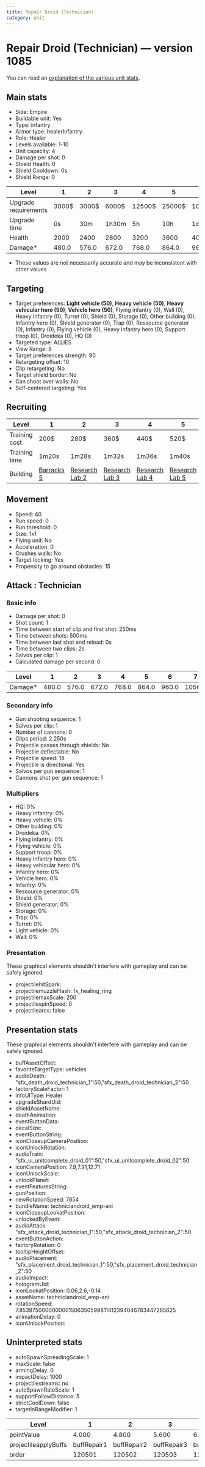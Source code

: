 ```yaml
---
title: Repair Droid (Technician)
category: unit
---
```


# Repair Droid (Technician) — version 1085

You can read an [explanation  of the various unit stats](unitexplained.md).

## Main stats

  * Side: Empire
  * Buildable unit: Yes
  * Type: infantry
  * Armor type: healerInfantry
  * Role: Healer
  * Levels available: 1-10
  * Unit capacity: 4
  * Damage per shot: 0
  * Shield Health: 0
  * Shield Cooldown: 0s
  * Shield Range: 0

|Level               |1    |2    |3    |4     |5     |6      |7      |8      |9       |10      |
|--------------------|-----|-----|-----|------|------|-------|-------|-------|--------|--------|
|Upgrade requirements|3000$|3000$|6000$|12500$|25000$|100000$|160000$|320000$|1000000$|1750000$|
|Upgrade time        |0s   |30m  |1h30m|5h    |10h   |1d12h  |2d12h  |4d     |6d      |1w2d    |
|Health              |2000 |2400 |2800 |3200  |3600  |4000   |4400   |4800   |5200    |6000    |
|Damage*             |480.0|576.0|672.0|768.0 |864.0 |960.0  |1056.0 |1152.0 |1248.0  |1440.0  |

* These values are not necessarily accurate and may be inconsistent with other values

## Targeting

  * Target preferences: **Light vehicle (50)**, **Heavy vehicle (50)**, **Heavy vehicular hero (50)**, **Vehicle hero (50)**, Flying infantry (0), Wall (0), Heavy infantry (0), Turret (0), Shield (0), Storage (0), Other building (0), Infantry hero (0), Shield generator (0), Trap (0), Ressource generator (0), Infantry (0), Flying vehicle (0), Heavy infantry hero (0), Support troop (0), Droideka (0), HQ (0)
  * Targeted type: ALLIES
  * View Range: 8
  * Target preferences strength: 90
  * Retargeting offset: 10
  * Clip retargeting: No
  * Target shield border: No
  * Can shoot over walls: No
  * Self-centered targeting: Yes

## Recruiting

|Level        |1                                |2                                      |3                                      |4                                      |5                                      |6                                      |7                                      |8                                      |9                                      |10                                      |
|-------------|---------------------------------|---------------------------------------|---------------------------------------|---------------------------------------|---------------------------------------|---------------------------------------|---------------------------------------|---------------------------------------|---------------------------------------|----------------------------------------|
|Training cost|200$                             |280$                                   |360$                                   |440$                                   |520$                                   |600$                                   |680$                                   |800$                                   |840$                                   |920$                                    |
|Training time|1m20s                            |1m28s                                  |1m32s                                  |1m36s                                  |1m40s                                  |1m44s                                  |1m48s                                  |1m52s                                  |1m56s                                  |2m                                      |
|Building     |[Barracks 5](empireBarracks.html)|[Research Lab 2](empireOffenseLab.html)|[Research Lab 3](empireOffenseLab.html)|[Research Lab 4](empireOffenseLab.html)|[Research Lab 5](empireOffenseLab.html)|[Research Lab 6](empireOffenseLab.html)|[Research Lab 7](empireOffenseLab.html)|[Research Lab 8](empireOffenseLab.html)|[Research Lab 9](empireOffenseLab.html)|[Research Lab 10](empireOffenseLab.html)|

## Movement

  * Speed: 40
  * Run speed: 0
  * Run threshold: 0
  * Size: 1x1
  * Flying unit: No
  * Acceleration: 0
  * Crushes walls: No
  * Target locking: Yes
  * Propensity to go around obstacles: 15

## Attack : Technician

### Basic info

  * Damage per shot: 0
  * Shot count: 1
  * Time between start of clip and first shot: 250ms
  * Time between shots: 500ms
  * Time between last shot and reload: 0s
  * Time between two clips: 2s
  * Salvos per clip: 1
  * Calculated damage per second: 0

|Level  |1    |2    |3    |4    |5    |6    |7     |8     |9     |10    |
|-------|-----|-----|-----|-----|-----|-----|------|------|------|------|
|Damage*|480.0|576.0|672.0|768.0|864.0|960.0|1056.0|1152.0|1248.0|1440.0|

### Secondary info

  * Gun shooting sequence: 1
  * Salvos per clip: 1
  * Number of cannons: 0
  * Clips period: 2.250s
  * Projectile passes through shields: No
  * Projectile deflectable: No
  * Projectile speed: 18
  * Projectile is directional: Yes
  * Salvos per gun sequence: 1
  * Cannons shot per gun sequence: 1

### Multipliers

  * HQ: 0%
  * Heavy infantry: 0%
  * Heavy vehicle: 0%
  * Other building: 0%
  * Droideka: 0%
  * Flying infantry: 0%
  * Flying vehicle: 0%
  * Support troop: 0%
  * Heavy infantry hero: 0%
  * Heavy vehicular hero: 0%
  * Infantry hero: 0%
  * Vehicle hero: 0%
  * Infantry: 0%
  * Ressource generator: 0%
  * Shield: 0%
  * Shield generator: 0%
  * Storage: 0%
  * Trap: 0%
  * Turret: 0%
  * Light vehicle: 0%
  * Wall: 0%

### Presentation

These graphical elements shouldn't interfere with gameplay and can be safely ignored.

  * projectilehitSpark: 
  * projectilemuzzleFlash: fx_healing_ring
  * projectilemaxScale: 200
  * projectilespinSpeed: 0
  * projectilearcs: false

## Presentation stats

These graphical elements shouldn't interfere with gameplay and can be safely ignored.

  * buffAssetOffset: 
  * favoriteTargetType: vehicles
  * audioDeath: "sfx_death_droid_technician_1":50,"sfx_death_droid_technician_2":50
  * factoryScaleFactor: 1
  * infoUIType: Healer
  * upgradeShardUid: 
  * shieldAssetName: 
  * deathAnimation: 
  * eventButtonData: 
  * decalSize: 
  * eventButtonString: 
  * iconCloseupCameraPosition: 
  * iconUnlockRotation: 
  * audioTrain: "sfx_ui_unitcomplete_droid_01":50,"sfx_ui_unitcomplete_droid_02":50
  * iconCameraPosition: 7.9,7.91,12.71
  * iconUnlockScale: 
  * unlockPlanet: 
  * eventFeaturesString: 
  * gunPosition: 
  * newRotationSpeed: 7854
  * bundleName: techniciandroid_emp-ani
  * iconCloseupLookatPosition: 
  * unlockedByEvent: 
  * audioAttack: "sfx_attack_droid_technician_1":50,"sfx_attack_droid_technician_2":50
  * eventButtonAction: 
  * factoryRotation: 0
  * tooltipHeightOffset: 
  * audioPlacement: "sfx_placement_droid_technician_1":50,"sfx_placement_droid_technician_2":50
  * audioImpact: 
  * hologramUid: 
  * iconLookatPosition: 0.06,2.6,-0.14
  * assetName: techniciandroid_emp-ani
  * rotationSpeed: 7.8539750000000001506350599811412394046783447265625
  * animationDelay: 0
  * iconUnlockPosition: 

## Uninterpreted stats

  * autoSpawnSpreadingScale: 1
  * maxScale: false
  * armingDelay: 0
  * impactDelay: 1000
  * projectilestreams: no
  * autoSpawnRateScale: 1
  * supportFollowDistance: 5
  * strictCoolDown: false
  * targetInRangeModifier: 1

|Level               |1          |2          |3          |4          |5          |6          |7          |8          |9          |10          |
|--------------------|-----------|-----------|-----------|-----------|-----------|-----------|-----------|-----------|-----------|------------|
|pointValue          |4.000      |4.800      |5.600      |6.400      |7.200      |8.000      |8.800      |9.600      |10.400     |12.000      |
|projectileapplyBuffs|buffRepair1|buffRepair2|buffRepair3|buffRepair4|buffRepair5|buffRepair6|buffRepair7|buffRepair8|buffRepair9|buffRepair10|
|order               |120501     |120502     |120503     |120504     |120505     |120506     |120507     |120508     |120509     |120510      |

